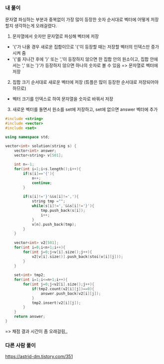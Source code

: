 ### 내 풀이

문자열 파싱하는 부분과 중복없이 가장 많이 등장한 숫자 순서대로 벡터에 어떻게 저장할지 생각하는게 오래걸렸다.

1) 문자열에서 숫자만 문자열로 파싱해 벡터에 저장
- '{'가 나올 경우 새로운 집합이므로 '{'이 등장할 때는 저장할 벡터의 인덱스만 증가시켜 줌 
- '{'를 지나간 후에 '}' 또는 ','이 등장하지 않으면 한 집합 안의 원소이고, 집합 안에서는 ',' 또는 '}'가 등장하지 않으면 하나의 숫자로 볼 수 있음 => 문자열로 벡터에 저장

2) 집합 크기 순서대로 새로운 벡터에 저장 (튜플은 많이 등장한 순서대로 저장되어야 하므로)
- 벡터 크기를 인덱스로 하여 문자열을 숫자로 바꿔서 저장

3) 새로운 벡터를 돌면서 원소를 set에 저장하고, set에 없으면 answer 벡터에 추가

```c++
#include <string>
#include <vector>
#include <set>

using namespace std;

vector<int> solution(string s) {
    vector<int> answer;
    vector<string> v[501];
    
    int n=-1;
    for(int i=1;i<s.length();i++){
        if(s[i]=='{'){
            n++;
            continue;
        }
        
        if(s[i]!='}'&&s[i]!=','){
            string tmp ="";
            while(s[i]!=','&&s[i]!='}'){
                tmp.push_back(s[i]);
                i++;
            }
            v[n].push_back(tmp);
        }
    }
    
    vector<int> v2[501];    
    for(int i=0;i<n+1;i++){
        for(int j=0;j<v[i].size();j++){
            v2[v[i].size()].push_back(stoi(v[i][j]));
        }
    }
    
    set<int> tmp2;
    for(int i=1;i<=n+1;i++){
        for(int j=0;j<v2[i].size();j++){
            if(tmp2.count(v2[i][j])==0){
                answer.push_back(v2[i][j]);
            }
            tmp2.insert(v2[i][j]);
        }
    }
    return answer;
}
```
=> 채점 결과 시간이 좀 오래걸림,,

### 다른 사람 풀이
https://astrid-dm.tistory.com/351
